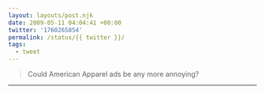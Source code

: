 ```yaml
---
layout: layouts/post.njk
date: 2009-05-11 04:04:41 +00:00
twitter: '1760265854'
permalink: /status/{{ twitter }}/
tags: 
  - tweet
---
```


> Could American Apparel ads be any more annoying?

---
